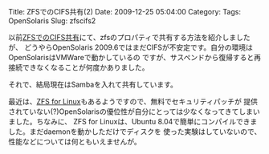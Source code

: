 Title: ZFSでのCIFS共有(2)
Date: 2009-12-25 05:04:00
Category: 
Tags: OpenSolaris
Slug: zfscifs2

以前[ZFSでのCIFS共有]({filename}../09/zfscifs.md)にて、zfsのプロパティで共有する方法を紹介しましたが、
どうやらOpenSolaris 2009.6ではまだCIFSが不安定です。自分の環境はOpenSolarisはVMWareで動かしているの
ですが、サスペンドから復帰すると再接続できなくなることが何度かありました。

それで、結局現在はSambaを入れて共有しています。

最近は、<a href="http://zfs-fuse.net/">ZFS for Linux</a>もあるようですので、無料でセキュリティパッチが
提供されていない(?)OpenSolarisの優位性が自分にとっては少なくなってきてしまいました。ちなみに、
ZFS for Linuxは、Ubuntu 8.04で簡単にコンパイルできました。まだdaemonを動かしただけでディスクを
使った実験はしていないので、性能などについては何ともいえませんが。
